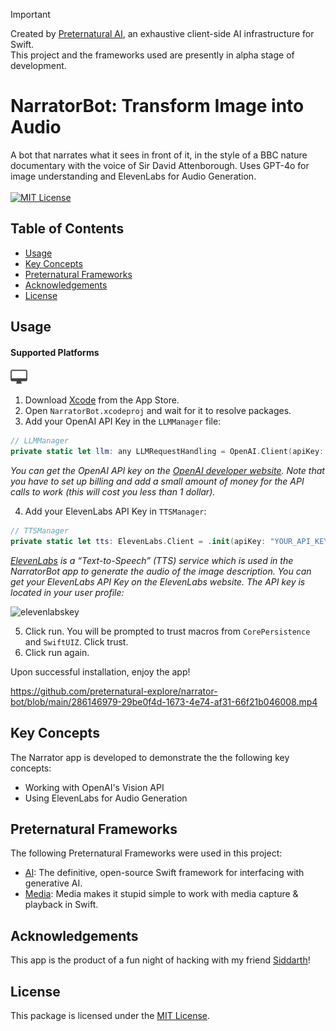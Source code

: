 > [!IMPORTANT]
> Created by [Preternatural AI](https://preternatural.ai/), an exhaustive client-side AI infrastructure for Swift.<br/>
> This project and the frameworks used are presently in alpha stage of development.

# NarratorBot: Transform Image into Audio 

A bot that narrates what it sees in front of it, in the style of a BBC nature documentary with the voice of Sir David Attenborough. Uses GPT-4o for image understanding and ElevenLabs for Audio Generation.
<br/><br/>
[![MIT License](https://img.shields.io/badge/License-MIT-green.svg)](https://github.com/PreternaturalAI/AI/blob/main/LICENSE)

## Table of Contents
- [Usage](#usage)
- [Key Concepts](#key-concepts)
- [Preternatural Frameworks](#preternatural-frameworks)
- [Acknowledgements](#acknowledgements)
- [License](#license)

## Usage
#### Supported Platforms
<!-- macOS-->
<p align="left">
<picture>
  <source media="(prefers-color-scheme: dark)" srcset="https://raw.githubusercontent.com/PreternaturalAI/AI/main/Images/macos.svg">
  <source media="(prefers-color-scheme: light)" srcset="https://raw.githubusercontent.com/PreternaturalAI/AI/main/Images/macos-active.svg">
  <img alt="macos" src="https://raw.githubusercontent.com/PreternaturalAI/AI/main/Images/macos-active.svg" height="24">
</picture>&nbsp;
</p>

1. Download [Xcode](https://www.google.com/url?sa=t&rct=j&q=&esrc=s&source=web&cd=&cad=rja&uact=8&ved=2ahUKEwjnldW19OWCAxW4AjQIHbxQBqUQFnoECBYQAQ&url=https%3A%2F%2Fapps.apple.com%2Fus%2Fapp%2Fxcode%2Fid497799835%3Fmt%3D12&usg=AOvVaw2fEvMbfRtGhB4SPHYB54NX&opi=89978449) from the App Store.
2. Open `NarratorBot.xcodeproj` and wait for it to resolve packages.
3. Add your OpenAI API Key in the `LLMManager` file:
```swift
// LLMManager
private static let llm: any LLMRequestHandling = OpenAI.Client(apiKey: "YOUR_API_KEY")
```
*You can get the OpenAI API key on the [OpenAI developer website](https://platform.openai.com/). Note that you have to set up billing and add a small amount of money for the API calls to work (this will cost you less than 1 dollar).* <br/>

4. Add your ElevenLabs API Key in `TTSManager`: 
```swift
// TTSManager
private static let tts: ElevenLabs.Client = .init(apiKey: "YOUR_API_KEY")
```
*[ElevenLabs](https://elevenlabs.io/) is a “Text-to-Speech” (TTS) service which is used in the NarratorBot app to generate the audio of the image description. You can get your ElevenLabs API Key on the ElevenLabs website. The API key is located in your user profile:*

<img width="256" alt="elevenlabskey" src="https://github.com/preternatural-explore/NarratorBot/assets/1157147/162d3462-21f9-45fa-9ad1-ffc5312386e2">

5. Click run. You will be prompted to trust macros from `CorePersistence` and `SwiftUIZ`. Click trust.
6. Click run again.

Upon successful installation, enjoy the app!<br/>

https://github.com/preternatural-explore/narrator-bot/blob/main/286146979-29be0f4d-1673-4e74-af31-66f21b046008.mp4

## Key Concepts
The Narrator app is developed to demonstrate the the following key concepts:

- Working with OpenAI's Vision API 
- Using ElevenLabs for Audio Generation

## Preternatural Frameworks
The following Preternatural Frameworks were used in this project: 
- [AI](https://github.com/PreternaturalAI/AI): The definitive, open-source Swift framework for interfacing with generative AI.
- [Media](https://github.com/vmanot/Media): Media makes it stupid simple to work with media capture & playback in Swift.

## Acknowledgements

This app is the product of a fun night of hacking with my friend [Siddarth](https://twitter.com/siddarth_gandhi)!

## License

This package is licensed under the [MIT License](https://github.com/PreternaturalAI/AI/blob/main/LICENSE).
